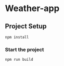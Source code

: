 # Weather-app 

## Project Setup

```sh
npm install
```

### Start the project

```sh
npm run build
```
